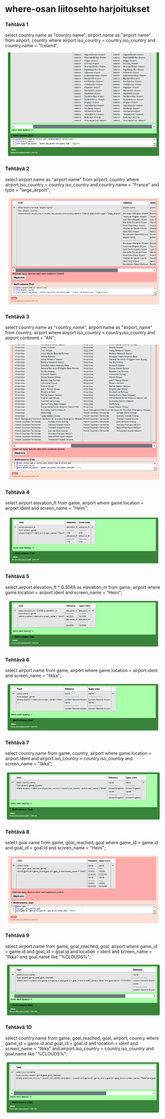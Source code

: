 # where-osan liitosehto harjoitukset

### Tehtävä 1
select country.name as "country name", airport.name as "airport name"
from airport, country
where airport.iso_country = country.iso_country
and country.name = "Iceland";

![ruudunkaappaus](resources/04_tehtävä_1.png)

### Tehtävä 2
select airport.name as "airport name"
from airport, country
where airport.iso_country = country.iso_country
and country.name = "France"
and type = "large_airport";

![ruudunkaappaus](resources/04_tehtävä_2.png)

### Tehtävä 3
select country.name as "country_name", airport.name as "airport_name"
from country, airport
where airport.iso_country = country.iso_country 
and airport.continent = "AN";

![ruudunkaappaus](resources/04_tehtävä_3.png)

### Tehtävä 4
select airport.elevation_ft from game, airport
where game.location = airport.ident
and screen_name = "Heini";

![ruudunkaappaus](resources/04_tehtävä_4.png)

### Tehtävä 5
select airport.elevation_ft * 0.3048 as elevation_m from game, airport
where game.location = airport.ident
and screen_name = "Heini";

![ruudunkaappaus](resources/04_tehtävä_5.png)

### Tehtävä 6
select airport.name from game, airport
where game.location = airport.ident
and screen_name = "Ilkka";

![ruudunkaappaus](resources/04_tehtävä_6.png)

### Tehtävä 7
select country.name from game, country, airport
where game.location = airport.ident
and airport.iso_country = country.iso_country
and screen_name = "Ilkka";

![ruudunkaappaus](resources/04_tehtävä_7.png)

### Tehtävä 8
select goal.name from game, goal_reached, goal
where game_id = game.id
and goal_id = goal.id
and screen_name = "Heini";

![ruudunkaappaus](resources/04_tehtävä_8.png)

### Tehtävä 9
select airport.name from game, goal_reached, goal, airport
where game_id = game.id
and goal_id = goal.id
and location = ident
and screen_name = "Ilkka"
and goal.name like "%CLOUDS%";

![ruudunkaappaus](resources/04_tehtävä_9.png)

### Tehtävä 10
select country.name from game, goal_reached, goal, airport, country
where game_id = game.id
and goal_id = goal.id
and location = ident
and screen_name = "Ilkka"
and airport.iso_country = country.iso_country
and goal.name like "%CLOUDS%";

![ruudunkaappaus](resources/04_tehtävä_10.png)